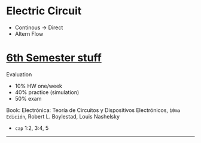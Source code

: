 # Electric Circuit


- Continous -> Direct
- Altern Flow


# [6th Semester stuff](/schedule.md)

Evaluation
- 10% HW one/week
- 40% practice (simulation)
- 50% exam

Book: Electrónica: Teoría de Circuitos y Dispositivos Electrónicos, `10ma Edición`, Robert L. Boylestad, Louis Nashelsky
- `cap` 1:2, 3:4, 5


----
